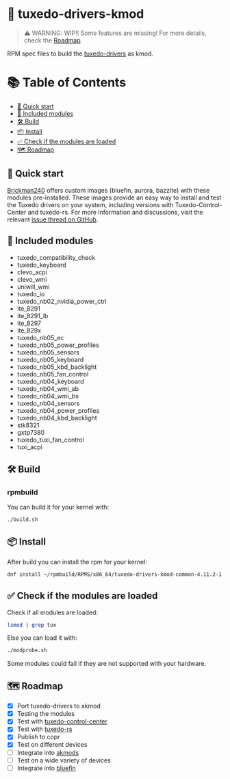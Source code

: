 # 🐧 tuxedo-drivers-kmod 

> ⚠️ WARNING: WIP!! Some features are missing! For more details, check the [Roadmap](#roadmap).

RPM spec files to build the [tuxedo-drivers](https://gitlab.com/tuxedocomputers/development/packages/tuxedo-drivers) as kmod. 

# 📚 Table of Contents 

- [🚀 Quick start](#quick-start)
- [🧩 Included modules](#included-modules)
- [🛠️ Build](#build)
- [📦 Install](#install)
- [✅ Check if the modules are loaded](#check)
- [🗺️ Roadmap](#roadmap)

## 🚀 Quick start <a id="quick-start"></a>

[Brickman240](https://github.com/BrickMan240) offers custom images (bluefin, aurora, bazzite) with these modules pre-installed. 
These images provide an easy way to install and test the Tuxedo drivers on your system, including versions with Tuxedo-Control-Center and tuxedo-rs. 
For more information and discussions, visit the relevant [issue thread on GitHub](https://github.com/ublue-os/akmods/issues/30#issuecomment-2650944807).

## 🧩 Included modules <a id="included-modules"></a>

- tuxedo_compatibility_check
- tuxedo_keyboard
- clevo_acpi
- clevo_wmi
- uniwill_wmi
- tuxedo_io
- tuxedo_nb02_nvidia_power_ctrl
- ite_8291
- ite_8291_lb
- ite_8297
- ite_829x
- tuxedo_nb05_ec
- tuxedo_nb05_power_profiles
- tuxedo_nb05_sensors
- tuxedo_nb05_keyboard
- tuxedo_nb05_kbd_backlight
- tuxedo_nb05_fan_control
- tuxedo_nb04_keyboard
- tuxedo_nb04_wmi_ab
- tuxedo_nb04_wmi_bs
- tuxedo_nb04_sensors
- tuxedo_nb04_power_profiles
- tuxedo_nb04_kbd_backlight
- stk8321
- gxtp7380
- tuxedo_tuxi_fan_control
- tuxi_acpi

## 🛠️ Build <a id="build"></a>

### rpmbuild

You can build it for your kernel with:
```sh
./build.sh
```

## 📦 Install <a id="install"></a>

After build you can install the rpm for your kernel:
```sh
dnf install ~/rpmbuild/RPMS/x86_64/tuxedo-drivers-kmod-common-4.11.2-1.fc41.x86_64.rpm ~/rpmbuild/RPMS/x86_64/kmod-tuxedo-drivers-$(uname -r).x86_64-4.11.2-1.fc41.x86_64.rpm
```

## ✅ Check if the modules are loaded <a id="check"></a>

Check if all modules are loaded:

```sh
lsmod | grep tux
```

Else you can load it with:

```sh
./modprobe.sh
```

Some modules could fail if they are not supported with your hardware.

## 🗺️ Roadmap <a id="roadmap"></a>

- [x] Port tuxedo-drivers to akmod
- [x] Testing the modules
- [x] Test with [tuxedo-control-center](https://github.com/tuxedocomputers/tuxedo-control-center)
- [x] Test with [tuxedo-rs](https://github.com/AaronErhardt/tuxedo-rs)
- [x] Publish to copr
- [x] Test on different devices
- [ ] Integrate into [akmods](https://github.com/ublue-os/akmods)
- [ ] Test on a wide variety of devices
- [ ] Integrate into [bluefin](https://github.com/ublue-os/bluefin)
